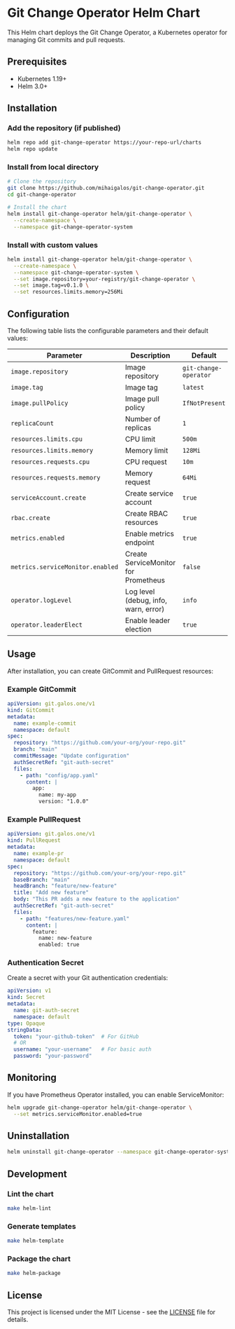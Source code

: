 # Git Change Operator Helm Chart

This Helm chart deploys the Git Change Operator, a Kubernetes operator for managing Git commits and pull requests.

## Prerequisites

- Kubernetes 1.19+
- Helm 3.0+

## Installation

### Add the repository (if published)

```bash
helm repo add git-change-operator https://your-repo-url/charts
helm repo update
```

### Install from local directory

```bash
# Clone the repository
git clone https://github.com/mihaigalos/git-change-operator.git
cd git-change-operator

# Install the chart
helm install git-change-operator helm/git-change-operator \
  --create-namespace \
  --namespace git-change-operator-system
```

### Install with custom values

```bash
helm install git-change-operator helm/git-change-operator \
  --create-namespace \
  --namespace git-change-operator-system \
  --set image.repository=your-registry/git-change-operator \
  --set image.tag=v0.1.0 \
  --set resources.limits.memory=256Mi
```

## Configuration

The following table lists the configurable parameters and their default values:

| Parameter | Description | Default |
|-----------|-------------|---------|
| `image.repository` | Image repository | `git-change-operator` |
| `image.tag` | Image tag | `latest` |
| `image.pullPolicy` | Image pull policy | `IfNotPresent` |
| `replicaCount` | Number of replicas | `1` |
| `resources.limits.cpu` | CPU limit | `500m` |
| `resources.limits.memory` | Memory limit | `128Mi` |
| `resources.requests.cpu` | CPU request | `10m` |
| `resources.requests.memory` | Memory request | `64Mi` |
| `serviceAccount.create` | Create service account | `true` |
| `rbac.create` | Create RBAC resources | `true` |
| `metrics.enabled` | Enable metrics endpoint | `true` |
| `metrics.serviceMonitor.enabled` | Create ServiceMonitor for Prometheus | `false` |
| `operator.logLevel` | Log level (debug, info, warn, error) | `info` |
| `operator.leaderElect` | Enable leader election | `true` |

## Usage

After installation, you can create GitCommit and PullRequest resources:

### Example GitCommit

```yaml
apiVersion: git.galos.one/v1
kind: GitCommit
metadata:
  name: example-commit
  namespace: default
spec:
  repository: "https://github.com/your-org/your-repo.git"
  branch: "main"
  commitMessage: "Update configuration"
  authSecretRef: "git-auth-secret"
  files:
    - path: "config/app.yaml"
      content: |
        app:
          name: my-app
          version: "1.0.0"
```

### Example PullRequest

```yaml
apiVersion: git.galos.one/v1
kind: PullRequest
metadata:
  name: example-pr
  namespace: default
spec:
  repository: "https://github.com/your-org/your-repo.git"
  baseBranch: "main"
  headBranch: "feature/new-feature"
  title: "Add new feature"
  body: "This PR adds a new feature to the application"
  authSecretRef: "git-auth-secret"
  files:
    - path: "features/new-feature.yaml"
      content: |
        feature:
          name: new-feature
          enabled: true
```

### Authentication Secret

Create a secret with your Git authentication credentials:

```yaml
apiVersion: v1
kind: Secret
metadata:
  name: git-auth-secret
  namespace: default
type: Opaque
stringData:
  token: "your-github-token"  # For GitHub
  # OR
  username: "your-username"   # For basic auth
  password: "your-password"
```

## Monitoring

If you have Prometheus Operator installed, you can enable ServiceMonitor:

```bash
helm upgrade git-change-operator helm/git-change-operator \
  --set metrics.serviceMonitor.enabled=true
```

## Uninstallation

```bash
helm uninstall git-change-operator --namespace git-change-operator-system
```

## Development

### Lint the chart

```bash
make helm-lint
```

### Generate templates

```bash
make helm-template
```

### Package the chart

```bash
make helm-package
```

## License

This project is licensed under the MIT License - see the [LICENSE](../../LICENSE) file for details.